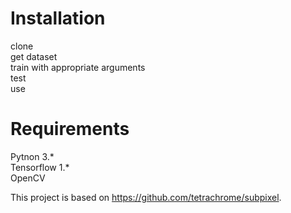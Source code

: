 # Installation
clone </br>
get dataset </br>
train with appropriate arguments </br>
test </br>
use </br>

# Requirements
Pytnon 3.* </br>
Tensorflow 1.* </br>
OpenCV </br>


This project is based on https://github.com/tetrachrome/subpixel.
